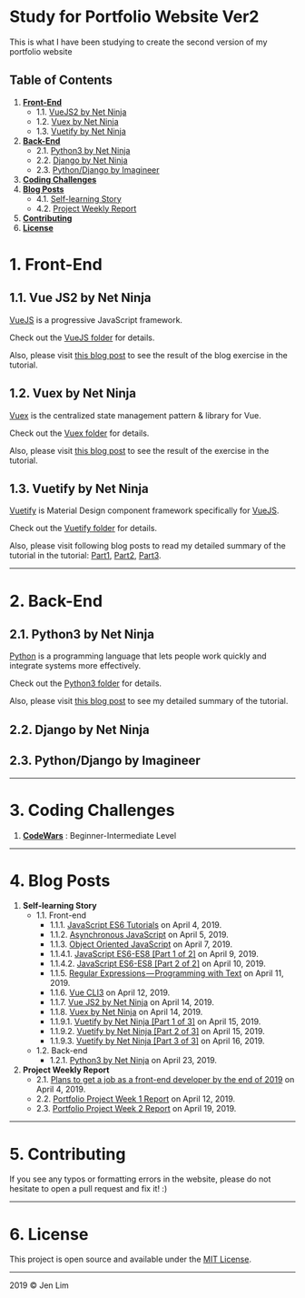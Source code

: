 # Study for Portfolio Website Ver2
This is what I have been studying to create the second version of my portfolio website

## Table of Contents
1. <b>[Front-End](https://github.com/cmdlhz/study_for_ver2#1-front-end)</b>
    - 1.1. [VueJS2 by Net Ninja](https://github.com/cmdlhz/study_for_ver2#11-vue-js2-by-net-ninja)
    - 1.2. [Vuex by Net Ninja](https://github.com/cmdlhz/study_for_ver2#12-vuex-by-net-ninja)
    - 1.3. [Vuetify by Net Ninja](https://github.com/cmdlhz/study_for_ver2#13-vuetify-by-net-ninja)
2. <b>[Back-End](https://github.com/cmdlhz/study_for_ver2#2-back-end)</b>
    - 2.1. [Python3 by Net Ninja](https://github.com/cmdlhz/study_for_ver2#21-python3-by-net-ninja)
    - 2.2. [Django by Net Ninja](https://github.com/cmdlhz/study_for_ver2#22-django-by-net-ninja)
    - 2.3. [Python/Django by Imagineer](https://github.com/cmdlhz/study_for_ver2#23-pythondjango-by-imagineer)
3. <b>[Coding Challenges](https://github.com/cmdlhz/study_for_ver2#3-coding-challenges)</b>
4. <b>[Blog Posts](https://github.com/cmdlhz/study_for_ver2#4-blog-posts)</b>
    - 4.1. [Self-learning Story](https://github.com/cmdlhz/study_for_ver2#41-self-learning-story)
    - 4.2. [Project Weekly Report](https://github.com/cmdlhz/study_for_ver2#42-project-weekly-report)
5. <b>[Contributing](https://github.com/cmdlhz/study_for_ver2#5-contributing)</b>
6. <b>[License](https://github.com/cmdlhz/study_for_ver2#6-license)</b>

# 1. Front-End 
## 1.1. Vue JS2 by Net Ninja
[VueJS](https://vuejs.org/) is a progressive JavaScript framework.

Check out the [VueJS folder](https://github.com/cmdlhz/study_for_ver2/tree/master/frontend/vuejs2) for details.

Also, please visit [this blog post](http://bit.ly/M_VueJS2_NN) to see the result of the blog exercise in the tutorial.

## 1.2. Vuex by Net Ninja
[Vuex](https://vuex.vuejs.org/) is the centralized state management pattern & library for Vue.

Check out the [Vuex folder](https://github.com/cmdlhz/study_for_ver2/tree/master/frontend/vuex) for details.

Also, please visit [this blog post](http://bit.ly/M_Vuex_CSM_NN) to see the result of the exercise in the tutorial.

## 1.3. Vuetify by Net Ninja
[Vuetify](https://next.vuetifyjs.com/en/) is Material Design component framework specifically for [VueJS](https://vuejs.org/).

Check out the [Vuetify folder](https://github.com/cmdlhz/study_for_ver2/tree/master/frontend/vuetify) for details.

Also, please visit following blog posts to read my detailed summary of the tutorial in the tutorial: [Part1](http://bit.ly/M_Vuetify_1_of_3_NN), [Part2](http://bit.ly/M_Vuetify_2_of_3_NN), [Part3](http://bit.ly/M_Vuetify_3_of_3_NN).

- - -

# 2. Back-End 
## 2.1. Python3 by Net Ninja
[Python](https://vuejs.org/) is a programming language that lets people work quickly and integrate systems more effectively.

Check out the [Python3 folder](https://github.com/cmdlhz/study_for_ver2/tree/master/backend/python/python3) for details.

Also, please visit [this blog post](http://bit.ly/M_Python3_NN) to see my detailed summary of the tutorial.

## 2.2. Django by Net Ninja

## 2.3. Python/Django by Imagineer
- - -

# 3. Coding Challenges
1. <b>[CodeWars](https://www.codewars.com/)</b> : Beginner-Intermediate Level

- - -

# 4. Blog Posts
1. <b>Self-learning Story</b>
    - 1.1. Front-end
        + 1.1.1. [JavaScript ES6 Tutorials](http://bit.ly/M_JS_ES6_NN) on April 4, 2019.
        + 1.1.2. [Asynchronous JavaScript](http://bit.ly/M_JS_Async_NN) on April 5, 2019.
        + 1.1.3. [Object Oriented JavaScript](http://bit.ly/M_JS_OO_NN) on April 7, 2019.
        + 1.1.4.1. [JavaScript ES6-ES8 [Part 1 of 2]](http://bit.ly/M_JS_ES6-8_1_CT) on April 9, 2019.
        + 1.1.4.2. [JavaScript ES6-ES8 [Part 2 of 2]](http://bit.ly/M_JS_ES6-8_2_CT) on April 10, 2019.
        + 1.1.5. [Regular Expressions — Programming with Text](http://bit.ly/M_JS_Regex_CT) on April 11, 2019.
        + 1.1.6. [Vue CLI3](http://bit.ly/M_Vue_CLI3_NN) on April 12, 2019.
        + 1.1.7. [Vue JS2 by Net Ninja](http://bit.ly/M_VueJS2_NN) on April 14, 2019.
        + 1.1.8. [Vuex by Net Ninja](http://bit.ly/M_Vuex_CSM_NN) on April 14, 2019.
        + 1.1.9.1. [Vuetify by Net Ninja [Part 1 of 3]](http://bit.ly/M_Vuetify_1_of_3_NN) on April 15, 2019.
        + 1.1.9.2. [Vuetify by Net Ninja [Part 2 of 3]](http://bit.ly/M_Vuetify_2_of_3_NN) on April 15, 2019.
        + 1.1.9.3. [Vuetify by Net Ninja [Part 3 of 3]](http://bit.ly/M_Vuetify_3_of_3_NN) on April 16, 2019.
    - 1.2. Back-end
        + 1.2.1. [Python3 by Net Ninja](http://bit.ly/M_Python3_NN) on April 23, 2019.
2. <b>Project Weekly Report</b>
    - 2.1. [Plans to get a job as a front-end developer by the end of 2019](http://bit.ly/week_0_goals) on April 4, 2019.
    - 2.2. [Portfolio Project Week 1 Report](http://bit.ly/M_p_v2_wk_1) on April 12, 2019.
    - 2.3. [Portfolio Project Week 2 Report](http://bit.ly/M_p_v2_wk_2) on April 19, 2019.
- - -

# 5. Contributing
If you see any typos or formatting errors in the website, please do not hesitate to open a pull request and fix it! :)
- - -

# 6. License
This project is open source and available under the [MIT License](https://github.com/cmdlhz/study_for_ver2/blob/master/LICENSE).
- - -

2019 © Jen Lim 